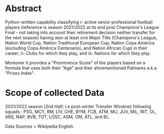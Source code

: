 # Abstract

Python-written capability classifying
i- active senior professional football players (reference is season 2021/2022 at its end post Champions's League Final - not taking into account their retirement decision neither transfer for the next season)  having won at least one Major Title (Chamipons's League, Nation World Cup, Nation Traditional European Cup, Nation Copa América (excluding Copa América Centenario), and Nation African Cup) in their career;
ii- Clubs for which they play, and
iii- Nations for which they play.

Moreover it provides a "Prominence Score" of the players based on a formula that uses both their "Age" and their aforementioned Palmares a.k.a "Prizes Index".   
 
# Scope of collected Data 

2021/2022 season (2nd Half; i.e post-winter Transfer Window) following squads : PSG, MCY, RM, LIV, CHE, BYM, FCB, ATM, MU, JUV, MIL, INT, OL, ARS, NAP, BVB, TOT, LOSC, ASM, OM, ATL, and BL.         

Data Sources = Wikipedia English.

